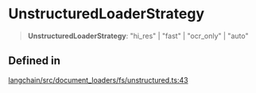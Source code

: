 UnstructuredLoaderStrategy
==========================

> **UnstructuredLoaderStrategy**: "hi\_res" | "fast" | "ocr\_only" | "auto"

Defined in[](#defined-in "Direct link to Defined in")
------------------------------------------------------

[langchain/src/document\_loaders/fs/unstructured.ts:43](https://github.com/hwchase17/langchainjs/blob/1c1274d/langchain/src/document_loaders/fs/unstructured.ts#L43)